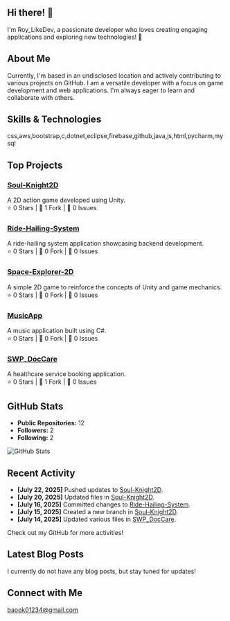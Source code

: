 ## Hi there! 👋

I'm Roy_LikeDev, a passionate developer who loves creating engaging applications and exploring new technologies! 🚀

## About Me

Currently, I'm based in an undisclosed location and actively contributing to various projects on GitHub. I am a versatile developer with a focus on game development and web applications. I'm always eager to learn and collaborate with others.

## Skills & Technologies

css,aws,bootstrap,c,dotnet,eclipse,firebase,github,java,js,html,pycharm,mysql

## Top Projects

### [Soul-Knight2D](https://github.com/Roy-DevDao/Soul-Knight2D)  
A 2D action game developed using Unity.  
⭐ 0 Stars | 🍴 1 Fork | 🐛 0 Issues  

### [Ride-Hailing-System](https://github.com/Roy-DevDao/Ride-Hailing-System)  
A ride-hailing system application showcasing backend development.  
⭐ 0 Stars | 🍴 0 Fork | 🐛 0 Issues  

### [Space-Explorer-2D](https://github.com/Roy-DevDao/Space-Explorer-2D)  
A simple 2D game to reinforce the concepts of Unity and game mechanics.  
⭐ 0 Stars | 🍴 0 Fork | 🐛 0 Issues  

### [MusicApp](https://github.com/Roy-DevDao/MusicApp)  
A music application built using C#.  
⭐ 0 Stars | 🍴 0 Fork | 🐛 0 Issues  

### [SWP_DocCare](https://github.com/Roy-DevDao/SWP_DocCare)  
A healthcare service booking application.  
⭐ 0 Stars | 🍴 1 Fork | 🐛 0 Issues

## GitHub Stats

- **Public Repositories:** 12  
- **Followers:** 2  
- **Following:** 2  

![GitHub Stats](https://github-readme-stats.vercel.app/api?username=Roy-DevDao&show_icons=true&theme=radical)

## Recent Activity

- **[July 22, 2025]** Pushed updates to [Soul-Knight2D](https://github.com/Roy-DevDao/Soul-Knight2D).  
- **[July 20, 2025]** Updated files in [Soul-Knight2D](https://github.com/Roy-DevDao/Soul-Knight2D).  
- **[July 16, 2025]** Committed changes to [Ride-Hailing-System](https://github.com/Roy-DevDao/Ride-Hailing-System).  
- **[July 15, 2025]** Created a new branch in [Soul-Knight2D](https://github.com/Roy-DevDao/Soul-Knight2D).  
- **[July 14, 2025]** Updated various files in [SWP_DocCare](https://github.com/Roy-DevDao/SWP_DocCare).  

Check out my GitHub for more activities!

## Latest Blog Posts

I currently do not have any blog posts, but stay tuned for updates!

## Connect with Me

baook01234@gmail.com
